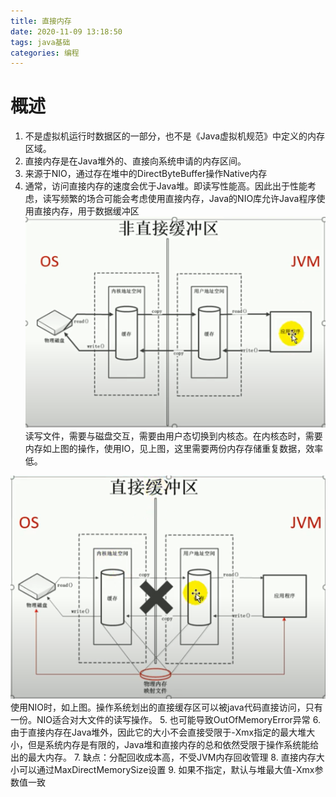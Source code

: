 ```yaml
---
title: 直接内存
date: 2020-11-09 13:18:50
tags: java基础
categories: 编程
---
```

# 概述

1. 不是虚拟机运行时数据区的一部分，也不是《Java虚拟机规范》中定义的内存区域。
2. 直接内存是在Java堆外的、直接向系统申请的内存区间。
3. 来源于NIO，通过存在堆中的DirectByteBuffer操作Native内存
4. 通常，访问直接内存的速度会优于Java堆。即读写性能高。因此出于性能考虑，读写频繁的场合可能会考虑使用直接内存，Java的NIO库允许Java程序使用直接内存，用于数据缓冲区
![图1](https://github.com/PayneZh/MarkDownPhotos/raw/master/res/java%E7%9B%B4%E6%8E%A5%E5%86%85%E5%AD%98/%E9%9D%9E%E7%9B%B4%E6%8E%A5%E7%BC%93%E5%86%B2%E5%8C%BA.jpg)
读写文件，需要与磁盘交互，需要由用户态切换到内核态。在内核态时，需要内存如上图的操作，使用IO，见上图，这里需要两份内存存储重复数据，效率低。

![图2](https://github.com/PayneZh/MarkDownPhotos/raw/master/res/java%E7%9B%B4%E6%8E%A5%E5%86%85%E5%AD%98/%E7%9B%B4%E6%8E%A5%E7%BC%93%E5%86%B2%E5%8C%BA.jpg)
使用NIO时，如上图。操作系统划出的直接缓存区可以被java代码直接访问，只有一份。NIO适合对大文件的读写操作。
5. 也可能导致OutOfMemoryError异常
6. 由于直接内存在Java堆外，因此它的大小不会直接受限于-Xmx指定的最大堆大小，但是系统内存是有限的，Java堆和直接内存的总和依然受限于操作系统能给出的最大内存。
7. 缺点：分配回收成本高，不受JVM内存回收管理
8. 直接内存大小可以通过MaxDirectMemorySize设置
9. 如果不指定，默认与堆最大值-Xmx参数值一致
